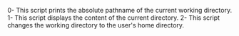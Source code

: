 0- This script prints the absolute pathname of the current working directory.
1- This script displays the content of the current directory.
2- This script changes the working directory to the user's home directory. 

